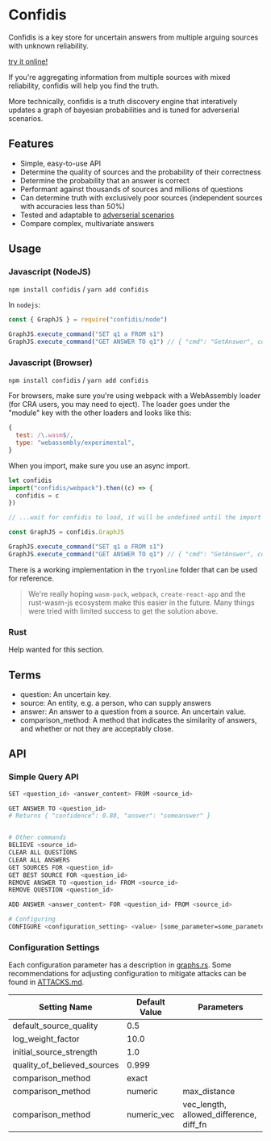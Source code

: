 # Confidis

Confidis is a key store for uncertain answers from multiple arguing sources with unknown reliability.

[try it online!](https://confidis.workaround.ai)

If you're aggregating information from multiple sources with mixed reliability, confidis will help you find the truth.

More technically, confidis is a truth discovery engine that interatively updates a graph of bayesian probabilities and
is tuned for adverserial scenarios.

## Features

* Simple, easy-to-use API
* Determine the quality of sources and the probability of their correctness
* Determine the probability that an answer is correct
* Performant against thousands of sources and millions of questions
* Can determine truth with exclusively poor sources (independent sources with accuracies less than 50%) 
* Tested and adaptable to [adverserial scenarios](https://github.com/waoai/confidis/blob/master/ATTACKS.md)
* Compare complex, multivariate answers

## Usage

### Javascript (NodeJS)

`npm install confidis` / `yarn add confidis`

In `nodejs`:

```javascript
const { GraphJS } = require("confidis/node")

GraphJS.execute_command("SET q1 a FROM s1")
GraphJS.execute_command("GET ANSWER TO q1") // { "cmd": "GetAnswer", confidience: 0.5, answer: "a" }
```

### Javascript (Browser)

`npm install confidis` / `yarn add confidis`

For browsers, make sure you're using webpack with a WebAssembly loader (for CRA users, you may need to eject). The loader goes under the "module"
key with the other loaders and looks like this:
```javascript
{
  test: /\.wasm$/,
  type: "webassembly/experimental",
}
```

When you import, make sure you use an async import.

```javascript
let confidis
import("confidis/webpack").then((c) => {
  confidis = c
})

// ...wait for confidis to load, it will be undefined until the import promise resolves

const GraphJS = confidis.GraphJS

GraphJS.execute_command("SET q1 a FROM s1")
GraphJS.execute_command("GET ANSWER TO q1") // { "cmd": "GetAnswer", confidience: 0.5, answer: "a" }
```

There is a working implementation in the `tryonline` folder that can be used for reference.

> We're really hoping `wasm-pack`, `webpack`, `create-react-app` and the rust-wasm-js ecosystem make this easier in the future. Many things were
> tried with limited success to get the solution above.

### Rust

Help wanted for this section.

## Terms

- question: An uncertain key.
- source: An entity, e.g. a person, who can supply answers
- answer: An answer to a question from a source. An uncertain value.
- comparison_method: A method that indicates the similarity of answers, and whether or not they are acceptably close.

## API

### Simple Query API

```bash
SET <question_id> <answer_content> FROM <source_id>

GET ANSWER TO <question_id>
# Returns { "confidence": 0.88, "answer": "someanswer" }


# Other commands
BELIEVE <source_id>
CLEAR ALL QUESTIONS
CLEAR ALL ANSWERS
GET SOURCES FOR <question_id>
GET BEST SOURCE FOR <question_id>
REMOVE ANSWER TO <question_id> FROM <source_id>
REMOVE QUESTION <question_id>

ADD ANSWER <answer_content> FOR <question_id> FROM <source_id>

# Configuring
CONFIGURE <configuration_setting> <value> [some_parameter=some_parameter_value ...]
```

### Configuration Settings

Each configuration parameter has a description in [graphs.rs](https://github.com/waoai/confidis/blob/master/src/graph.rs). Some
recommendations for adjusting configuration to mitigate attacks can be found in [ATTACKS.md](https://github.com/waoai/confidis/blob/master/ATTACKS.md).

| Setting Name                |  Default Value | Parameters                              |
| --------------------------- |  ------------- | --------------------------------------- |
| default_source_quality      |  0.5           |                                         |
| log_weight_factor           |  10.0          |                                         |
| initial_source_strength     |  1.0           |                                         |
| quality_of_believed_sources |  0.999         |                                         |
| comparison_method           |  exact         |                                         |
| comparison_method           |  numeric       | max_distance                            |
| comparison_method           |  numeric_vec   | vec_length, allowed_difference, diff_fn |
